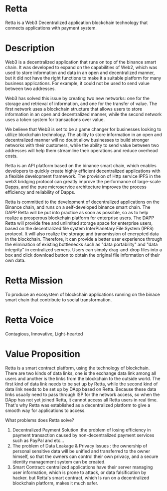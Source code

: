 # Retta
Retta is a Web3 Decentralized application blockchain technology that connects applications with payment system. 

# Description
Web3 is a decentralized application that runs on top of the binance smart chain. It was developed to expand on the capabilities of Web2, which was used to store information and data in an open and decentralized manner, but it did not have the right functions to make it a suitable platform for many business applications. For example, it could not be used to send value between two addresses.

Web3 has solved this issue by creating two new networks: one for the storage and retrieval of information, and one for the transfer of value. The first network uses a blockchain structure that allows users to store information in an open and decentralized manner, while the second network uses a token system for transactions over value.

We believe that Web3 is set to be a game changer for businesses looking to utilize blockchain technology. The ability to store information in an open and decentralized manner will no doubt allow businesses to build stronger networks with their customers, while the ability to send value between two addresses will help them streamline their operations and reduce overhead costs.

Retta is an API platform based on the binance smart chain, which enables developers to quickly create highly efficient decentralized applications with a flexible development framework. The provision of Http service IPFS in the web3 bridging protocol can greatly improve the performance of large-scale Dapps, and the pure microservice architecture improves the process efficiency and reliability of Dapps.

Retta is committed to the development of decentralized applications on the Binance chain, and runs on a self-developed binance smart chain. The DAPP Retta will be put into practice as soon as possible, so as to help realize a prosperous blockchain platform for enterprise users. The DAPP Retta will provide free and unlimited storage space for enterprise users, based on the decentralized file system InterPlanetary File System (IPFS) protocol. It will also realize the storage and transmission of encrypted data in the blockchain. Therefore, it can provide a better user experience through the elimination of existing bottlenecks such as "data portability" and "data integrity" in centralized servers. Users can simply drag-and-drop files into a box and click download button to obtain the original file information of their own data.

# Retta Mission
To produce an ecosystem of blockchain applications running on the binace smart chain that contribute to social transformation.

# Retta Voice
 Contagious, Innovative, Light-hearted

# Value Proposition
Retta is a smart contract platform, using the technology of blockchain. There are two kinds of data links, one is the exchange data link among all users and another is the links from the blockchain to the outside world. The first kind of data link needs to be set up by Retta, while the second kind of data link needs to be set up by DApp based on Retta. Because these data links usually need to pass through ISP for the network access, so when the DApp has not yet joined Retta, it cannot access all Retta users in real time. That's why Retta was established as a decentralized platform to give a smooth way for applications to access.

What problems does Retta solve? 

1. Decentralized Payment Solution :the problem of losing efficiency in payment transaction caused by non-decentralized payment services such as PayPal and etc... 
2. The problem of Data Leakage & Privacy Issues : the ownership of personal sensitive data will be unified and transferred to the owner himself, so that the owners can control their own privacy, and a secure identity management system can be created. 
3. Smart Contract: centralized applications have their server managing user information, which is prone to attack, or data falsification by hacker. but Retta's smart contract, which Is run on a decentralized blockchain platform, makes it much safer.

